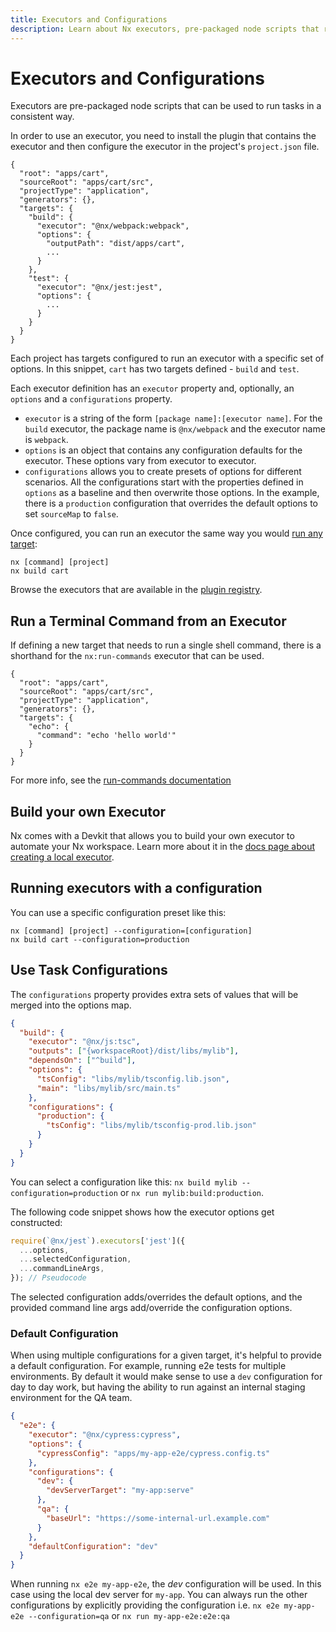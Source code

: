 ```yaml
---
title: Executors and Configurations
description: Learn about Nx executors, pre-packaged node scripts that run tasks consistently across projects, and how to configure them in project.json files.
---
```


# Executors and Configurations

Executors are pre-packaged node scripts that can be used to run tasks in a consistent way.

In order to use an executor, you need to install the plugin that contains the executor and then configure the executor in the project's `project.json` file.

```jsonc {% fileName="apps/cart/project.json" %}
{
  "root": "apps/cart",
  "sourceRoot": "apps/cart/src",
  "projectType": "application",
  "generators": {},
  "targets": {
    "build": {
      "executor": "@nx/webpack:webpack",
      "options": {
        "outputPath": "dist/apps/cart",
        ...
      }
    },
    "test": {
      "executor": "@nx/jest:jest",
      "options": {
        ...
      }
    }
  }
}
```

Each project has targets configured to run an executor with a specific set of options. In this snippet, `cart` has two targets defined - `build` and `test`.

Each executor definition has an `executor` property and, optionally, an `options` and a `configurations` property.

- `executor` is a string of the form `[package name]:[executor name]`. For the `build` executor, the package name is `@nx/webpack` and the executor name is `webpack`.
- `options` is an object that contains any configuration defaults for the executor. These options vary from executor to executor.
- `configurations` allows you to create presets of options for different scenarios. All the configurations start with the properties defined in `options` as a baseline and then overwrite those options. In the example, there is a `production` configuration that overrides the default options to set `sourceMap` to `false`.

Once configured, you can run an executor the same way you would [run any target](/features/run-tasks):

```shell
nx [command] [project]
nx build cart
```

Browse the executors that are available in the [plugin registry](/plugin-registry).

## Run a Terminal Command from an Executor

If defining a new target that needs to run a single shell command, there is a shorthand for the `nx:run-commands` executor that can be used.

```jsonc {% fileName="project.json" %}
{
  "root": "apps/cart",
  "sourceRoot": "apps/cart/src",
  "projectType": "application",
  "generators": {},
  "targets": {
    "echo": {
      "command": "echo 'hello world'"
    }
  }
}
```

For more info, see the [run-commands documentation](/nx-api/nx/executors/run-commands)

## Build your own Executor

Nx comes with a Devkit that allows you to build your own executor to automate your Nx workspace. Learn more about it in the [docs page about creating a local executor](/extending-nx/recipes/local-executors).

## Running executors with a configuration

You can use a specific configuration preset like this:

```shell
nx [command] [project] --configuration=[configuration]
nx build cart --configuration=production
```

## Use Task Configurations

The `configurations` property provides extra sets of values that will be merged into the options map.

```json {% fileName="project.json" %}
{
  "build": {
    "executor": "@nx/js:tsc",
    "outputs": ["{workspaceRoot}/dist/libs/mylib"],
    "dependsOn": ["^build"],
    "options": {
      "tsConfig": "libs/mylib/tsconfig.lib.json",
      "main": "libs/mylib/src/main.ts"
    },
    "configurations": {
      "production": {
        "tsConfig": "libs/mylib/tsconfig-prod.lib.json"
      }
    }
  }
}
```

You can select a configuration like this: `nx build mylib --configuration=production`
or `nx run mylib:build:production`.

The following code snippet shows how the executor options get constructed:

```javascript
require(`@nx/jest`).executors['jest']({
  ...options,
  ...selectedConfiguration,
  ...commandLineArgs,
}); // Pseudocode
```

The selected configuration adds/overrides the default options, and the provided command line args add/override the
configuration options.

### Default Configuration

When using multiple configurations for a given target, it's helpful to provide a default configuration.
For example, running e2e tests for multiple environments. By default it would make sense to use a `dev` configuration for day to day work, but having the ability to run against an internal staging environment for the QA team.

```json {% fileName="project.json" %}
{
  "e2e": {
    "executor": "@nx/cypress:cypress",
    "options": {
      "cypressConfig": "apps/my-app-e2e/cypress.config.ts"
    },
    "configurations": {
      "dev": {
        "devServerTarget": "my-app:serve"
      },
      "qa": {
        "baseUrl": "https://some-internal-url.example.com"
      }
    },
    "defaultConfiguration": "dev"
  }
}
```

When running `nx e2e my-app-e2e`, the _dev_ configuration will be used. In this case using the local dev server for `my-app`.
You can always run the other configurations by explicitly providing the configuration i.e. `nx e2e my-app-e2e --configuration=qa` or `nx run my-app-e2e:e2e:qa`
